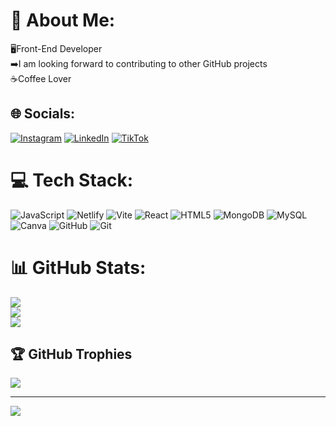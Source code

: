 # 💫 About Me:
🖥️Front-End Developer<br>➡️I am looking forward to contributing to other GitHub projects<br>☕Coffee Lover


## 🌐 Socials:
[![Instagram](https://img.shields.io/badge/Instagram-%23E4405F.svg?logo=Instagram&logoColor=white)](https://instagram.com/j.webdeveloper) [![LinkedIn](https://img.shields.io/badge/LinkedIn-%230077B5.svg?logo=linkedin&logoColor=white)](https://linkedin.com/in/juan-agustin-avalos) [![TikTok](https://img.shields.io/badge/TikTok-%23000000.svg?logo=TikTok&logoColor=white)](https://tiktok.com/@j.webdeveloper) 

# 💻 Tech Stack:
![JavaScript](https://img.shields.io/badge/javascript-%23323330.svg?style=flat&logo=javascript&logoColor=%23F7DF1E) ![Netlify](https://img.shields.io/badge/netlify-%23000000.svg?style=flat&logo=netlify&logoColor=#00C7B7) ![Vite](https://img.shields.io/badge/vite-%23646CFF.svg?style=flat&logo=vite&logoColor=white) ![React](https://img.shields.io/badge/react-%2320232a.svg?style=flat&logo=react&logoColor=%2361DAFB) ![HTML5](https://img.shields.io/badge/html5-%23E34F26.svg?style=flat&logo=html5&logoColor=white) ![MongoDB](https://img.shields.io/badge/MongoDB-%234ea94b.svg?style=flat&logo=mongodb&logoColor=white) ![MySQL](https://img.shields.io/badge/mysql-4479A1.svg?style=flat&logo=mysql&logoColor=white) ![Canva](https://img.shields.io/badge/Canva-%2300C4CC.svg?style=flat&logo=Canva&logoColor=white) ![GitHub](https://img.shields.io/badge/github-%23121011.svg?style=flat&logo=github&logoColor=white) ![Git](https://img.shields.io/badge/git-%23F05033.svg?style=flat&logo=git&logoColor=white)
# 📊 GitHub Stats:
![](https://github-readme-stats.vercel.app/api?username=JohnCoffeeXL&theme=dark&hide_border=false&include_all_commits=true&count_private=true)<br/>
![](https://github-readme-streak-stats.herokuapp.com/?user=JohnCoffeeXL&theme=dark&hide_border=false)<br/>
![](https://github-readme-stats.vercel.app/api/top-langs/?username=JohnCoffeeXL&theme=dark&hide_border=false&include_all_commits=true&count_private=true&layout=compact)

## 🏆 GitHub Trophies
![](https://github-profile-trophy.vercel.app/?username=JohnCoffeeXL&theme=radical&no-frame=false&no-bg=true&margin-w=4)

---
[![](https://visitcount.itsvg.in/api?id=JohnCoffeeXL&icon=2&color=1)](https://visitcount.itsvg.in)
